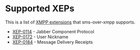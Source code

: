 # Supported XEPs

This is a list of [XMPP extensions](https://xmpp.org/extensions) that
sms-over-xmpp supports.

  * [XEP-0114](https://xmpp.org/extensions/xep-0114.html) - Jabber Component Protocol
  * [XEP-0172](http://xmpp.org/extensions/xep-0172.html) - User Nickname
  * [XEP-0184](http://xmpp.org/extensions/xep-0184.html) - Message Delivery Receipts
